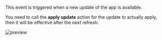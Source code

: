 This event is triggered when a new update of the app is available.

You need to call the **apply update** action for the update to actually apply, then it will be effective after the next refresh.

![preview](/images/serviceWorker/events/updateAvailable-en.png)